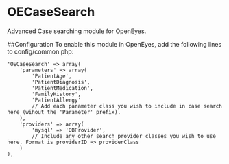 # OECaseSearch
Advanced Case searching module for OpenEyes.

##Configuration
To enable this module in OpenEyes, add the following lines to config/common.php:

    'OECaseSearch' => array(
        'parameters' => array(
            'PatientAge',
            'PatientDiagnosis',
            'PatientMedication',
            'FamilyHistory',
            'PatientAllergy'
            // Add each parameter class you wish to include in case search here (wihout the 'Parameter' prefix).
        ),
        'providers' => array(
            'mysql' => 'DBProvider',
            // Include any other search provider classes you wish to use here. Format is providerID => providerClass
        )
    ),